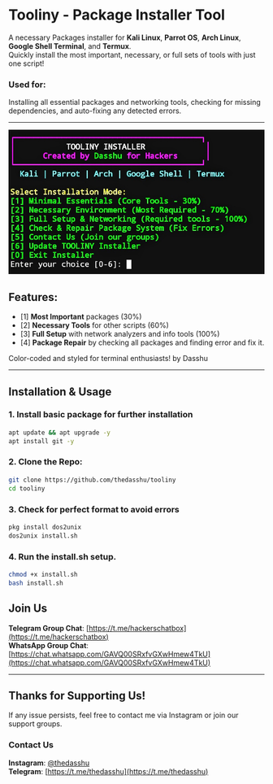 
# Tooliny - Package Installer Tool

A necessary Packages installer for **Kali Linux**, **Parrot OS**, **Arch Linux**, **Google Shell Terminal**, and **Termux**.  
Quickly install the most important, necessary, or full sets of tools with just one script!
### Used for:
Installing all essential packages and networking tools, checking for missing dependencies, and auto-fixing any detected errors. 

---

![Tooliny Screenshot](screenshot.png)


## Features:
- [1] **Most Important** packages (30%)
- [2] **Necessary Tools** for other scripts (60%)
- [3] **Full Setup** with network analyzers and info tools (100%) 
- [4] **Package Repair** by checking all packages and finding error and fix it.

Color-coded and styled for terminal enthusiasts! by Dasshu

---

## Installation & Usage

### 1. Install basic package for further installation
```bash
apt update && apt upgrade -y
apt install git -y
```

### 2. Clone the Repo:
```bash
git clone https://github.com/thedasshu/tooliny
cd tooliny
```
### 3. Check for perfect format to avoid errors
```bash
pkg install dos2unix
dos2unix install.sh
```

### 4. Run the install.sh setup. 
```bash
chmod +x install.sh
bash install.sh
```
## Join Us

**Telegram Group Chat**: [https://t.me/hackerschatbox](https://t.me/hackerschatbox)  
**WhatsApp Group Chat**: [https://chat.whatsapp.com/GAVQ00SRxfvGXwHmew4TkU](https://chat.whatsapp.com/GAVQ00SRxfvGXwHmew4TkU)

---

## Thanks for Supporting Us!

If any issue persists, feel free to contact me via Instagram or join our support groups.

### Contact Us

**Instagram**: [@thedasshu](https://instagram.com/thedasshu)  
**Telegram**: [https://t.me/thedasshu](https://t.me/thedasshu)
